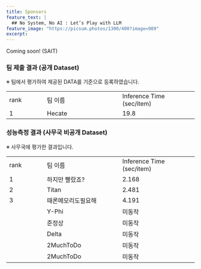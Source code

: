 ```yaml
---
title: Sponsors
feature_text: |
  ## No System, No AI : Let’s Play with LLM
feature_image: "https://picsum.photos/1300/400?image=989"
excerpt:
---
```


Coming soon!
(SAIT)


### 팀 제출 결과 (공개 Dataset)     
※ 팀에서 평가하여 제공된 DATA를 기준으로 등록하였습니다.     
<p> </p>
  <table class="table table-sm" width="100%">
 
  <tr>
    <td colspan="3"> rank </td>
    <td colspan="3" width="40%"> 팀 이름 </td>
    <td colspan="3" width="40%"> Inference Time (sec/item) </td> 
  </tr>	
  <tr>
    <td colspan="3"> 1 </td>
    <td colspan="3"> Hecate </td>
    <td colspan="3"> 19.8 </td>
  </tr>
  </table>

<p> </P>

### 성능측정 결과 (사무국 비공개 Dataset)
※ 사무국에 평가한 결과입니다. 
<p> </p>
<p>
  <table class="table table-sm" width="100%">
 
  <tr>
    <td colspan="3"> rank </td>
    <td colspan="3" width="40%"> 팀 이름 </td>
    <td colspan="3" width="40%"> Inference Time (sec/item) </td> 
  </tr>	
  <tr>
    <td colspan="3"> 1 </td>
    <td colspan="3"> 하지만 빨랐죠? </td>
    <td colspan="3"> 2.168 </td>
  </tr>
  <tr>
    <td colspan="3"> 2 </td>
    <td colspan="3"> Titan </td>
    <td colspan="3"> 2.481 </td>
  </tr>
  <tr>
    <td colspan="3"> 3 </td>
    <td colspan="3"> 때론메모리도필요해 </td>
    <td colspan="3"> 4.191 </td>
  </tr>
  <tr>
    <td colspan="3">  </td>
    <td colspan="3"> Y-Phi </td>
    <td colspan="3"> 미동작 </td>
  </tr>
  <tr>
    <td colspan="3">  </td>
    <td colspan="3"> 준정상 </td>
    <td colspan="3"> 미동작 </td>
  </tr>
  <tr>
    <td colspan="3">  </td>
    <td colspan="3"> Delta </td>
    <td colspan="3">  미동작 </td>
  </tr>
  <tr>
    <td colspan="3">  </td>
    <td colspan="3"> 2MuchToDo </td>
    <td colspan="3">  미동작 </td>
  </tr>
    <tr>
      <td colspan="3">  </td>
      <td colspan="3"> 2MuchToDo </td>
      <td colspan="3">  미동작 </td>  
    </tr>
  </table>
</P>


